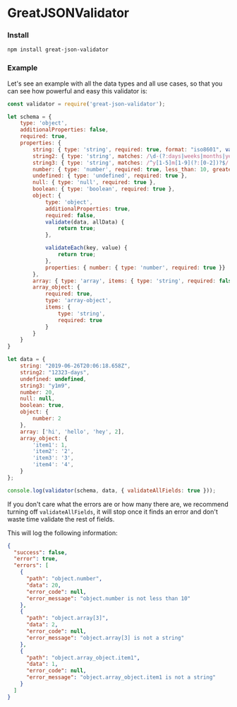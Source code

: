 # GreatJSONValidator

### Install
```bash
npm install great-json-validator
```

### Example
Let's see an example with all the data types and all use cases, so that you can see how powerful and easy this validator is:
```javascript
const validator = require('great-json-validator');

let schema = {
    type: 'object',
    additionalProperties: false,
    required: true,
    properties: {
        string: { type: 'string', required: true, format: "iso8601", validate(data) { return true; } },
        string2: { type: 'string', matches: /\d-(?:days|weeks|months|years)/},
        string3: { type: 'string', matches: /^y[1-5]m[1-9](?:[0-2])?$/ },
        number: { type: 'number', required: true, less_than: 10, greater_than: 1, equal_to: 9 },
        undefined: { type: 'undefined', required: true },
        null: { type: 'null', required: true },
        boolean: { type: 'boolean', required: true },
        object: {
            type: 'object',
            additionalProperties: true,
            required: false,
            validate(data, allData) {
                return true;
            },

            validateEach(key, value) {
                return true;
            },
            properties: { number: { type: 'number', required: true }}
        },
        array: { type: 'array', items: { type: 'string', required: false }},
        array_object: {
            required: true,
            type: 'array-object',
            items: {
                type: 'string',
                required: true
            }
        }
    }
}

let data = {
    string: "2019-06-26T20:06:18.658Z",
    string2: "12323-days",
    undefined: undefined,
    string3: "y1m9",
    number: 20,
    null: null,
    boolean: true,
    object: {
        number: 2
    },
    array: ['hi', 'hello', 'hey', 2],
    array_object: {
        'item1': 1,
        'item2': '2',
        'item3': '3',
        'item4': '4',
    }
};

console.log(validator(schema, data, { validateAllFields: true }));
```
If you don't care what the errors are or how many there are, we recommend turning off `validateAllFields`, it will stop once it finds an error and don't waste time validate the rest of fields. 

This will log the following information:
```json
{
  "success": false,
  "error": true,
  "errors": [
    {
      "path": "object.number",
      "data": 20,
      "error_code": null,
      "error_message": "object.number is not less than 10"
    },
    {
      "path": "object.array[3]",
      "data": 2,
      "error_code": null,
      "error_message": "object.array[3] is not a string"
    },
    {
      "path": "object.array_object.item1",
      "data": 1,
      "error_code": null,
      "error_message": "object.array_object.item1 is not a string"
    }
  ]
}
```